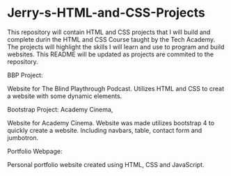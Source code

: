 # Jerry-s-HTML-and-CSS-Projects

  This repository will contain HTML and CSS projects that I will build and complete durin the HTML and CSS Course taught by the Tech Academy.
  The projects will highlight the skills I will learn and use to program and build websites. This README will be updated as projects are commited to the repository.


BBP Project:

Website for The Blind Playthrough Podcast. Utilizes HTML and CSS to creat a website with some dynamic elements.


Bootstrap Project: Academy Cinema,

Website for Academy Cinema. Website was made utilizes bootstrap 4 to quickly create a website. Including navbars, table, contact form and jumbotron.

Portfolio Webpage:

Personal portfolio website created using HTML, CSS and JavaScript. 
